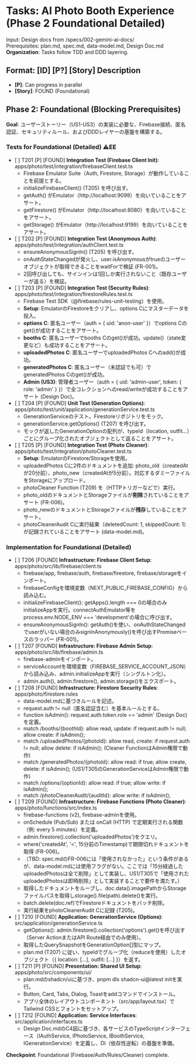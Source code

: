 # **Tasks: AI Photo Booth Experience (Phase 2 Foundational Detailed)**

Input: Design docs from /specs/002-gemini-ai-docs/  
Prerequisites: plan.md, spec.md, data-model.md, Design Doc.md  
**Organization**: Tasks follow TDD and DDD layering.

## **Format: \[ID\] \[P?\] \[Story\] Description**

* **\[P\]**: Can progress in parallel  
* **\[Story\]**: FOUND (Foundational)

## **Phase 2: Foundational (Blocking Prerequisites)**

**Goal**: ユーザーストーリー（US1-US3）の実装に必要な、Firebase接続、匿名認証、セキュリティルール、およびDDDレイヤーの基盤を構築する。

### **Tests for Foundational (Detailed) ⚠EE**

* \[ \] T201 \[P\] \[FOUND\] **Integration Test (Firebase Client Init)**: apps/photo/test/integration/firebaseClient.test.ts  
  * Firebase Emulator Suite（Auth, Firestore, Storage）が動作していることを前提とする。  
  * initializeFirebaseClient() (T205) を呼び出す。  
  * getAuth() がEmulator（http://localhost:9099）を向いていることをアサート。  
  * getFirestore() がEmulator（http://localhost:8080）を向いていることをアサート。  
  * getStorage() がEmulator（http://localhost:9199）を向いていることをアサート。  
* \[ \] T202 \[P\] \[FOUND\] **Integration Test (Anonymous Auth)**: apps/photo/test/integration/authClient.test.ts  
  * ensureAnonymousSignIn() (T205) を呼び出す。  
  * onAuthStateChangedが発火し、user.isAnonymousがtrueのユーザーオブジェクトが取得できることをwaitForで検証 (FR-001)。  
  * 2回呼び出しても、サインインは1回しか実行されないこと（既存ユーザーが返る）を検証。  
* \[ \] T203 \[P\] \[FOUND\] **Integration Test (Security Rules)**: apps/photo/test/integration/firestoreRules.test.ts  
  * Firebase Test SDK（@firebase/rules-unit-testing）を使用。  
  * **Setup**: EmulatorのFirestoreをクリアし、options Cにマスターデータを投入。  
  * **options C**: 匿名ユーザー（auth \= { uid: 'anon-user' }）でoptions Cのget()が成功することをアサート。  
  * **booths C**: 匿名ユーザーでbooths Cのget()が成功。update()（state変更など）も成功することをアサート。  
  * **uploadedPhotos C**: 匿名ユーザーでuploadedPhotos Cへのadd()が成功。  
  * **generatedPhotos C**: 匿名ユーザー（未認証でも可）でgeneratedPhotos Cのget()が成功。  
  * **Admin (US3)**: 管理者ユーザー（auth \= { uid: 'admin-user', token: { role: 'admin' } }）で全コレクションへのread/writeが成功することをアサート (Design Doc)。  
* \[ \] T204 \[P\] \[FOUND\] **Unit Test (Generation Options)**: apps/photo/test/unit/application/generationService.test.ts  
  * GenerationServiceのテスト。Firestoreリポジトリをモック。  
  * generationService.getOptions() (T207) を呼び出す。  
  * モックが返したGenerationOptionの配列が、typeId（location, outfit...）ごとにグループ化されたオブジェクトとして返ることをアサート。  
* \[ \] T205 \[P\] \[FOUND\] **Integration Test (Photo Cleaner)**: apps/photo/test/integration/photoCleaner.test.ts  
  * **Setup**: EmulatorのFirestore/Storageを使用。  
  * uploadedPhotos Cに2件のドキュメントを追加: photo\_old（createdAtが20分前）、photo\_new（createdAtが5分前）。対応するダミーファイルをStorageにアップロード。  
  * photoCleaner Function (T209) を（HTTPトリガーなどで）実行。  
  * photo\_oldのドキュメントとStorageファイルが**削除**されていることをアサート (FR-006)。  
  * photo\_newのドキュメントとStorageファイルが**残存**していることをアサート。  
  * photoCleanerAudit Cに実行結果（deletedCount: 1, skippedCount: 1）が記録されていることをアサート (data-model.md)。

### **Implementation for Foundational (Detailed)**

* \[ \] T206 \[FOUND\] **Infrastructure: Firebase Client Setup**: apps/photo/src/lib/firebase/client.ts  
  * firebase/app, firebase/auth, firebase/firestore, firebase/storageをインポート。  
  * firebaseConfigを環境変数（NEXT\_PUBLIC\_FIREBASE\_CONFIG）から読み込む。  
  * initializeFirebaseClient(): getApps().length \=== 0の場合のみinitializeAppを実行。connectAuthEmulator等をprocess.env.NODE\_ENV \=== 'development'の場合に呼び出す。  
  * ensureAnonymousSignIn(): getAuth()を使い、onAuthStateChangedでuserがいない場合のみsignInAnonymously()を呼び出すPromiseベースのラッパー (FR-001)。  
* \[ \] T207 \[FOUND\] **Infrastructure: Firebase Admin Setup**: apps/photo/src/lib/firebase/admin.ts  
  * firebase-adminをインポート。  
  * serviceAccountを環境変数（FIREBASE\_SERVICE\_ACCOUNT\_JSON）から読み込み、admin.initializeAppを実行（シングルトン化）。  
  * admin.auth(), admin.firestore(), admin.storage()をエクスポート。  
* \[ \] T208 \[FOUND\] **Infrastructure: Firestore Security Rules**: apps/photo/firestore.rules  
  * data-model.mdに基づきルールを記述。  
  * request.auth \!= null（匿名認証含む）を基本ルールとする。  
  * function isAdmin(): request.auth.token.role \== 'admin' (Design Doc) を定義。  
  * match /booths/{boothId}: allow read, update: if request.auth \!= null; allow create: if isAdmin();  
  * match /uploadedPhotos/{photoId}: allow read, create: if request.auth \!= null; allow delete: if isAdmin(); (Cleaner FunctionはAdmin権限で動作)  
  * match /generatedPhotos/{photoId}: allow read: if true; allow create, delete: if isAdmin(); (US1/T305のGenerationServiceはAdmin権限で動作)  
  * match /options/{optionId}: allow read: if true; allow write: if isAdmin();  
  * match /photoCleanerAudit/{auditId}: allow write: if isAdmin();  
* \[ \] T209 \[FOUND\] **Infrastructure: Firebase Functions (Photo Cleaner)**: apps/photo/functions/src/index.ts  
  * firebase-functions (v2), firebase-adminを使用。  
  * onSchedule (Pub/Sub) または onCall (HTTP) で定期実行される関数（例: every 5 minutes）を定義。  
  * admin.firestore().collection('uploadedPhotos')をクエリ。  
  * where('createdAt', '\<', 15分前のTimestamp)で期限切れドキュメントを取得 (FR-006)。  
  * （TBD: spec.mdのFR-006には「使用されなかった」という条件があるが、data-model.mdには使用フラグがない。ここでは「15分経過したuploadedPhotosは全て削除」として実装し、US1/T305で「使用されたuploadedPhotosは即時削除」として実装することで要件を満たす。）  
  * 取得したドキュメントをループし、doc.data().imagePathからStorageファイルパスを取得しstorage().file(path).delete()を実行。  
  * batch.delete(doc.ref)でFirestoreドキュメントをバッチ削除。  
  * 実行結果をphotoCleanerAudit Cに記録 (T205)。  
* \[ \] T210 \[FOUND\] **Application: GenerationService (Options)**: src/application/generationService.ts  
  * getOptions(): admin.firestore().collection('options').get()を呼び出す（Server ActionまたはAPI Route経由でのみ使用）。  
  * 取得したQuerySnapshotをGenerationOption\[\]型にマップ。  
  * plan.md (T207) に従い、typeIdでグループ化（reduceを使用）したオブジェクト（{ location: \[...\], outfit: \[...\] }）を返す。  
* \[ \] T211 \[P\] \[FOUND\] **Presentation: Shared UI Setup**: apps/photo/src/components/ui/  
  * plan.mdのshadcn/uiに基づき、pnpm dlx shadcn-ui@latest initを実行。  
  * Button, Card, Tabs, Dialog, Toastをaddコマンドでインストール。  
  * アプリ全体のレイアウトコンポーネント（src/app/layout.tsx）でTailwind CSSとフォントをセットアップ。  
* \[ \] T212 \[FOUND\] **Application: Service Interfaces**: src/application/interfaces.ts  
  * Design Doc.mdのC4図に基づき、各サービスのTypeScriptインターフェース（IAuthService, IPhotoService, IBoothService, IGenerationService）を定義し、DI（依存性逆転）の基盤を準備。

**Checkpoint**: Foundational (Firebase/Auth/Rules/Cleaner) complete.